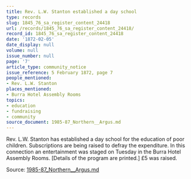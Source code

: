 ```yaml
---
title: Rev. L.W. Stanton established a day school
type: records
slug: 1845_76_sa_register_content_24418
url: /records/1845_76_sa_register_content_24418/
record_id: 1845_76_sa_register_content_24418
date: '1872-02-05'
date_display: null
volume: null
issue_number: null
page: '7'
article_type: community_notice
issue_reference: 5 February 1872, page 7
people_mentioned:
- Rev. L.W. Stanton
places_mentioned:
- Burra Hotel Assembly Rooms
topics:
- education
- fundraising
- community
source_document: 1985-87_Northern__Argus.md
---
```


Rev. L.W. Stanton has established a day school for the education of poor children.  Subscriptions are being raised to defray the expenditure.  In this connection an entertainment was staged on Tuesday in the Burra Hotel Assembly Rooms.  [Details of the program are printed.]  £5 was raised.

Source: [1985-87_Northern__Argus.md](/downloads/markdown/1985-87_Northern__Argus.md)
